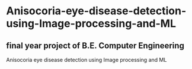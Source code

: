 # Anisocoria-eye-disease-detection-using-Image-processing-and-ML
## final year project of B.E. Computer Engineering 
Anisocoria eye disease detection using Image processing and ML
